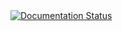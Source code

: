<a href='https://skarletastro.readthedocs.io/es/latest/?badge=latest'>
    <img src='https://readthedocs.org/projects/skarletastro/badge/?version=latest' alt='Documentation Status' />
</a>
